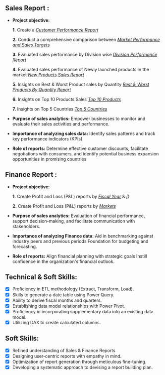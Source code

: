 ## Sales Report :


- **Project objective:** 

    **1.** Create a _[Customer Performance Report](https://github.com/rajapandian-ar/Excel/blob/main/Customer_Performance_Report.pdf)_ 

    **2.** Conduct a comprehensive comparison between _[Market Performance and Sales Targets](https://github.com/rajapandian-ar/Excel/blob/main/Market_Performance_Report.pdf)_

    **3.** Evaluated sales performance by Division wise _[Division Performance Report](https://github.com/rajapandian-ar/Excel/blob/main/Division_Level_Report.pdf)_

    **4.** Evaluated sales performance of Newly launched products in the market _[New Products Sales Report](https://github.com/rajapandian-ar/Excel/blob/main/New_Products_Sales_Report.pdf)_
  
    **5.** Insights on Best & Worst Product sales by Quantity _[Best & Worst Products By Quantity Report](https://github.com/rajapandian-ar/Excel/blob/main/Best_%26_Worst_Products_By_Qty.pdf)_

    **6.** Insights on Top 10 Products Sales _[Top 10 Products](https://github.com/rajapandian-ar/Excel/blob/main/Top_10_Products.pdf)_

    **7.** Insights on Top 5 Countries _[Top 5 Countries](https://github.com/rajapandian-ar/Excel/blob/main/Top_5_Countries.pdf)_

 
- **Purpose of sales analytics:** Empower businesses to monitor and evaluate their sales activities and performance.

- **Importance of analyzing sales data:** Identify sales patterns and track key performance indicators (KPIs).

- **Role of reports:** Determine effective customer discounts, facilitate negotiations with consumers, and identify potential business expansion opportunities in promising countries.


## Finance Report :

- **Project objective:** 

    **1.** Create Profit and Loss (P&L) reports by _[Fiscal Year]()_ & _[)_ 

   **2.** Create Profit and Loss (P&L) reports by _[Markets]()_

- **Purpose of sales analytics:** Evaluation of financial performance, support decision-making, and facilitate communication with stakeholders.

- **Importance of analyzing Finance data:** Aid in benchmarking against industry peers and previous periods Foundation for budgeting and forecasting.

- **Role of reports:** Align financial planning with strategic goals Instill confidence in the organization's financial outlook.


## Technical & Soft Skills:
- [x]	Proficiency in ETL methodology (Extract, Transform, Load).
- [x]	Skills to generate a date table using Power Query.
- [x]	Ability to derive fiscal months and quarters.
- [x]	Establishing data model relationships with Power Pivot.
- [x]	Proficiency in incorporating supplementary data into an existing data model.
- [x]	Utilizing DAX to create calculated columns.

## Soft Skills:
- [x]	Refined understanding of Sales & Finance Reports
- [x]	Designing user-centric reports with empathy in mind.
- [x]	Optimization of report generation through meticulous fine-tuning.
- [x]	Developing a systematic approach to devising a report building plan.

